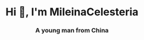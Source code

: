 <h1 align="center">Hi 👋, I'm MileinaCelesteria</h1>
<h3 align="center">A young man from China</h3>

</p>

